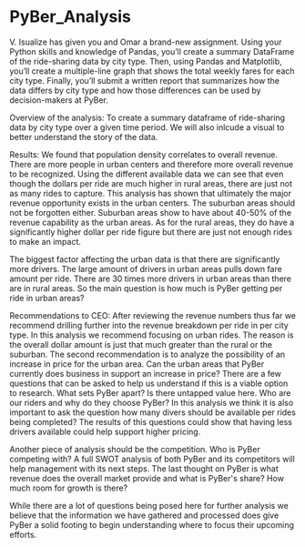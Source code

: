 # PyBer_Analysis

V. Isualize has given you and Omar a brand-new assignment. Using your Python skills and knowledge of Pandas, you’ll create a summary DataFrame of the ride-sharing data by city type. Then, using Pandas and Matplotlib, you’ll create a multiple-line graph that shows the total weekly fares for each city type. Finally, you’ll submit a written report that summarizes how the data differs by city type and how those differences can be used by decision-makers at PyBer.

Overview of the analysis:
To create a summary dataframe of ride-sharing data by city type over a given time period. We will also inlcude a visual to better understand the story of the data.

Results:
We found that population density correlates to overall revenue. There are more people in urban centers and therefore more overall revenue to be recognized. Using the different available data we can see that even though the dollars per ride are much higher in rural areas, there are just not as many rides to capture. This analysis has shown that ultimately the major revenue opportunity exists in the urban centers. The suburban areas should not be forgotten either. Suburban areas show to have about 40-50% of the revenue capability as the urban areas. As for the rural areas, they do have a significantly higher dollar per ride figure but there are just not enough rides to make an impact.

The biggest factor affecting the urban data is that there are significantly more drivers. The large amount of drivers in urban areas pulls down fare amount per ride. There are 30 times more drivers in urban areas than there are in rural areas. So the main question is how much is PyBer getting per ride in urban areas?

Recommendations to CEO:
After reviewing the revenue numbers thus far we recommend drilling further into the revenue breakdown per ride in per city type. In this analysis we recommend focusing on urban rides. The reason is the overall dollar amount is just that much greater than the rural or the suburban. The second recommendation is to analyze the possibility of an increase in price for the urban area. Can the urban areas that PyBer currently does business in support an increase in price? There are a few questions that can be asked to help us understand if this is a viable option to research. What sets PyBer apart? Is there untapped value here. Who are our riders and why do they choose PyBer? In this analysis we think it is also important to ask the question how many divers should be available per rides being completed? The results of this questions could show that having less drivers available could help support higher pricing. 

Another piece of analysis should be the competition. Who is PyBer competing with? A full SWOT analysis of both PyBer and its competitors will help management with its next steps.
The last thought on PyBer is what revenue does the overall market provide and what is PyBer's share? How much room for growth is there?

While there are a lot of questions being posed here for further analysis we believe that the information we have gathered and processed does give PyBer a solid footing to begin understanding where to focus their upcoming efforts.
